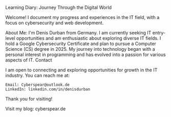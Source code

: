 Learning Diary: Journey Through the Digital World

Welcome! I document my progress and experiences in the IT field, with a focus on cybersecurity and web development.

About Me:
I'm Denis Durban from Germany. I am currently seeking IT entry-level opportunities and am enthusiastic about exploring diverse IT fields. I hold a Google Cybersecurity Certificate and plan to pursue a Computer Science (CS) degree in 2025. My journey into technology began with a personal interest in programming and has evolved into a passion for various aspects of IT.
Contact

I am open to connecting and exploring opportunities for growth in the IT industry. You can reach me at:

    Email: Cyberspear@outlook.de
    LinkedIn: linkedin.com/in/denisdurban

Thank you for visiting!

Visit my blog: cyberspear.de
